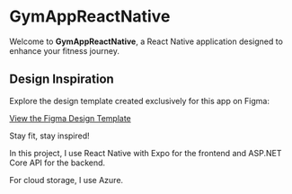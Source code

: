 # GymAppReactNative

Welcome to **GymAppReactNative**, a React Native application designed to enhance your fitness journey.

## Design Inspiration

Explore the design template created exclusively for this app on Figma:

[View the Figma Design Template](https://www.figma.com/design/tNtKmm6ZKMZdBa7giwvyUZ/Sport--app?node-id=0-1&p=f&t=U0bEtSmpbTErRsvu-0)

Stay fit, stay inspired!

In this project, I use React Native with Expo for the frontend and ASP.NET Core API for the backend.

For cloud storage, I use Azure.

